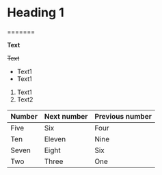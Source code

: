 # Heading 1
=======

**Text**

~~Text~~

- Text1
- Text1

1. Text1
2. Text2

| Number | Next number | Previous number |
| :----- | :---------- | :-------------- |
| Five      | Six         | Four            |
| Ten    | Eleven      | Nine            |
| Seven  | Eight       | Six             |
| Two    | Three       | One             |